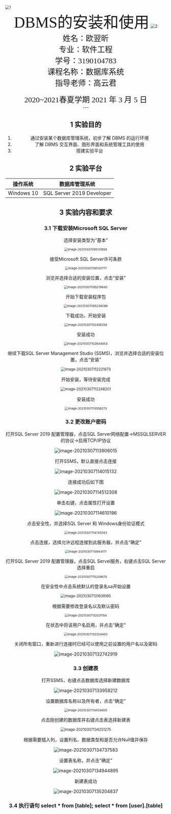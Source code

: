 



<img src="picture/1.png" alt="1" style="zoom:80%;" />



<center><font face="Time News Roman" size="18">DBMS</font><font face="黑体" size="20">的安装和使用</font>


<img src="picture/2.png" alt="2" style="zoom:90%;" />



<center>
    <font face="楷体" size="5">姓名：欧翌昕</font>
</center>

<center>
    <font face="楷体" size="5">专业：软件工程</font>
</center>

<center>
    <font face="楷体" size="5">学号：3190104783</font>
</center>

<center>
    <font face="楷体" size="5">课程名称：数据库系统</font>
</center>

<center>
    <font face="楷体" size="5">指导老师：高云君</font>
</center>
​    

<center>
    </font><font face="黑体" size="5">2020~2021春夏学期 2021 年 3 月 5 日</font>
</center>
---

## 1 实验目的

1. 通过安装某个数据库管理系统，初步了解 DBMS 的运行环境
2. 了解 DBMS 交互界面、图形界面和系统管理工具的使用
3. 搭建实验平台

## 2 实验平台

|  操作系统  |      数据库管理系统       |
| :--------: | :-----------------------: |
| Windows 10 | SQL Server 2019 Developer |

## 3 实验内容和要求

### 3.1 下载安装Microsoft SQL Server

选择安装类型为“基本”

<img src="picture/image-20210307095131858.png" alt="image-20210307095131858" style="zoom: 67%;" />

接受Microsoft SQL Server许可条款

<img src="picture/image-20210307095141771.png" alt="image-20210307095141771" style="zoom:67%;" />

浏览并选择合适的安装位置，点击“安装”

<img src="picture/image-20210307095219640.png" alt="image-20210307095219640" style="zoom: 67%;" />

开始下载安装程序包

<img src="picture/image-20210307095238086.png" alt="image-20210307095238086" style="zoom:67%;" />

下载成功，开始安装

<img src="picture/image-20210307102418256.png" alt="image-20210307102418256" style="zoom:67%;" />

安装成功

<img src="picture/image-20210307102844654.png" alt="image-20210307102844654" style="zoom:67%;" />

继续下载SQL Server Management Studio (SSMS)，浏览并选择合适的安装位置，点击“安装”

<img src="picture/image-20210307112221673.png" alt="image-20210307112221673" style="zoom:80%;" />

开始安装，等待安装完成

<img src="picture/image-20210307112248201.png" alt="image-20210307112248201" style="zoom:80%;" />

安装成功

<img src="picture/image-20210307113558273.png" alt="image-20210307113558273" style="zoom:67%;" />



### 3.2 更改账户密码

打开SQL Server 2019 配置管理器，点击SQL Server网络配置->MSSQLSERVER 的协议->启用TCP/IP协议

![image-20210307113906015](picture/image-20210307113906015.png)

打开SSMS，默认直接点击连接

![image-20210307114015132](picture/image-20210307114015132.png)

连接成功后如下图

![image-20210307114512308](picture/image-20210307114512308.png)

单击右键，点击属性打开设置

![image-20210307114610196](picture/image-20210307114610196.png)

点击安全性，并选择SQL Server 和 Windows身份验证模式

<img src="picture/image-20210307114745043.png" alt="image-20210307114745043" style="zoom: 67%;" />

点击连接，选择允许远程连接到此服务器，并点击“确定”

<img src="picture/image-20210307114944171.png" alt="image-20210307114944171" style="zoom: 67%;" />

打开SQL Server 2019 配置管理器，点击SQL Servel服务，右键点击SQL Server选择重启

<img src="picture/image-20210307115249674.png" alt="image-20210307115249674" style="zoom:67%;" />

在安全性中点击系统默认的登录名sa开始设置

<img src="picture/image-20210307131609195.png" alt="image-20210307131609195" style="zoom:80%;" />

根据需要修改登录名以及默认密码

<img src="picture/image-20210307132031154.png" alt="image-20210307132031154" style="zoom:67%;" />

在状态中将该用户名启用，并点击“确定”

<img src="picture/image-20210307132204450.png" alt="image-20210307132204450" style="zoom:67%;" />

关闭所有窗口，重新进行连接时已经可以使用之前设置的用户名以及密码

![image-20210307132742919](picture/image-20210307132742919.png)

### 3.3 创建表

打开SSMS，右键点击数据库选择新建数据库

![image-20210307133958212](picture/image-20210307133958212.png)

设置数据库名称以及所有者，点击“确定”

<img src="picture/image-20210307134134605.png" alt="image-20210307134134605" style="zoom: 67%;" />

点击刚创建的数据库并右键点击表选择新建表

<img src="picture/image-20210307134251275.png" alt="image-20210307134251275" style="zoom:80%;" />

根据需要插入列，设置列名、数据类型和是否允许Null值并保存

![image-20210307134737583](picture/image-20210307134737583.png)

设置表名称，并点击“确定”

![image-20210307134944895](picture/image-20210307134944895.png)



新建表成功

![image-20210307135204837](picture/image-20210307135204837.png)

### 3.4 执行语句 select * from [table]; select * from [user].[table]